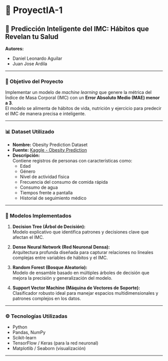 # 📁 ProyectIA-1

## 🧠 Predicción Inteligente del IMC: Hábitos que Revelan tu Salud

**Autores:**  
- Daniel Leonardo Aguilar  
- Juan Jose Ardila  

---

### 🎯 Objetivo del Proyecto

Implementar un modelo de *machine learning* que genere la métrica del Índice de Masa Corporal (IMC) con un **Error Absoluto Medio (MAE) menor a 3**.  
El modelo se alimenta de hábitos de vida, nutrición y ejercicio para predecir el IMC de manera precisa e inteligente.

---

### 📊 Dataset Utilizado

- **Nombre:** Obesity Prediction Dataset  
- **Fuente:** [Kaggle - Obesity Prediction](https://www.kaggle.com/datasets/ruchikakumbhar/obesity-prediction)  
- **Descripción:**  
  Contiene registros de personas con características como:
  - Edad  
  - Género  
  - Nivel de actividad física  
  - Frecuencia del consumo de comida rápida  
  - Consumo de agua  
  - Tiempos frente a pantalla  
  - Historial de seguimiento médico

---

### 🤖 Modelos Implementados

1. **Decision Tree (Árbol de Decisión):**  
   Modelo explicativo que identifica patrones y decisiones clave que afectan el IMC.

2. **Dense Neural Network (Red Neuronal Densa):**  
   Arquitectura profunda diseñada para capturar relaciones no lineales complejas entre variables de hábitos y el IMC.

3. **Random Forest (Bosque Aleatorio):**  
   Modelo de ensamble basado en múltiples árboles de decisión que mejora la precisión y generalización del modelo.

4. **Support Vector Machine (Máquina de Vectores de Soporte):**  
   Clasificador robusto ideal para manejar espacios multidimensionales y patrones complejos en los datos.

---

### ⚙️ Tecnologías Utilizadas

- Python  
- Pandas, NumPy  
- Scikit-learn  
- TensorFlow / Keras (para la red neuronal)  
- Matplotlib / Seaborn (visualización)

---

